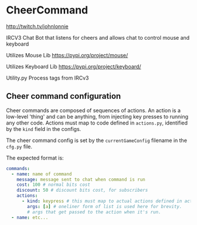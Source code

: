 # CheerCommand
http://twitch.tv/johnlonnie

IRCV3 Chat Bot that listens for cheers and allows chat to control mouse and keyboard

Utilizes Mouse Lib
https://pypi.org/project/mouse/

Utilizes Keyboard Lib
https://pypi.org/project/keyboard/

Utility.py
Process tags from IRCv3

## Cheer command configuration

Cheer commands are composed of sequences of actions. An action is a low-level 'thing'
and can be anything, from injecting key presses to running any other code. Actions must
map to code defined in `actions.py`, identified by the `kind` field in the configs.

The cheer command config is set by the `currentGameConfig` filename in the `cfg.py` file.

The expected format is:

```yaml
commands:
  - name: name of command
    message: message sent to chat when command is run
    cost: 100 # normal bits cost
    discount: 50 # discount bits cost, for subscribers
    actions:
      - kind: keypress # this must map to actual actions defined in actions.py
        args: [a] # oneliner form of list is used here for brevity.
        # args that get passed to the action when it's run.
  - name: etc...
```
